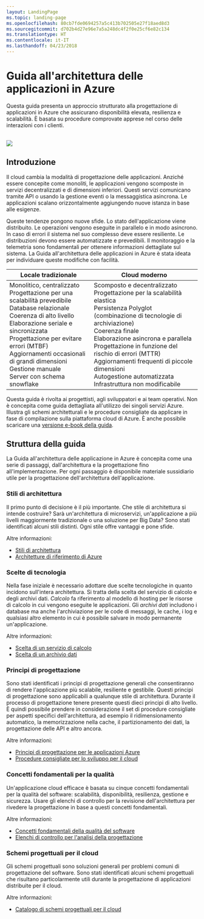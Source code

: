 ```yaml
---
layout: LandingPage
ms.topic: landing-page
ms.openlocfilehash: 80cb7fde0694257a5c413b702505e27f18aed8d3
ms.sourcegitcommit: d702b4d27e96e7a5a248dc4f2f0e25cf6e82c134
ms.translationtype: HT
ms.contentlocale: it-IT
ms.lasthandoff: 04/23/2018
---
```

# <a name="azure-application-architecture-guide"></a>Guida all'architettura delle applicazioni in Azure

Questa guida presenta un approccio strutturato alla progettazione di applicazioni in Azure che assicurano disponibilità elevata, resilienza e scalabilità. È basata su procedure comprovate apprese nel corso delle interazioni con i clienti.

<br/>

<img src="./images/guide-steps.svg" style="max-width:800px;"/>

## <a name="introduction"></a>Introduzione

Il cloud cambia la modalità di progettazione delle applicazioni. Anziché essere concepite come monoliti, le applicazioni vengono scomposte in servizi decentralizzati e di dimensioni inferiori. Questi servizi comunicano tramite API o usando la gestione eventi o la messaggistica asincrona. Le applicazioni scalano orizzontalmente aggiungendo nuove istanza in base alle esigenze. 

Queste tendenze pongono nuove sfide. Lo stato dell'applicazione viene distribuito. Le operazioni vengono eseguite in parallelo e in modo asincrono. In caso di errori il sistema nel suo complesso deve essere resiliente. Le distribuzioni devono essere automatizzate e prevedibili. Il monitoraggio e la telemetria sono fondamentali per ottenere informazioni dettagliate sul sistema. La Guida all'architettura delle applicazioni in Azure è stata ideata per individuare queste modifiche con facilità. 

<table>
<thead>
    <tr><th>Locale tradizionale</th><th>Cloud moderno</th></tr>
</thead>
<tbody>
<tr><td>Monolitico, centralizzato<br/>
Progettazione per una scalabilità prevedibile<br/>
Database relazionale<br/>
Coerenza di alto livello<br/>
Elaborazione seriale e sincronizzata<br/>
Progettazione per evitare errori (MTBF)<br/>
Aggiornamenti occasionali di grandi dimensioni<br/>
Gestione manuale<br/>
Server con schema snowflake</td>
<td>
Scomposto e decentralizzato<br/>
Progettazione per la scalabilità elastica<br/>
Persistenza Polyglot (combinazione di tecnologie di archiviazione)<br/>
Coerenza finale<br/>
Elaborazione asincrona e parallela<br/>
Progettazione in funzione del rischio di errori (MTTR)<br/>
Aggiornamenti frequenti di piccole dimensioni<br/>
Autogestione automatizzata<br/>
Infrastruttura non modificabile<br/>
</td>
</tbody>
</table>

Questa guida è rivolta ai progettisti, agli sviluppatori e ai team operativi. Non è concepita come guida dettagliata all'utilizzo dei singoli servizi Azure. Illustra gli schemi architetturali e le procedure consigliate da applicare in fase di compilazione sulla piattaforma cloud di Azure. È anche possibile scaricare una [versione e-book della guida][ebook].

## <a name="how-this-guide-is-structured"></a>Struttura della guida

La Guida all'architettura delle applicazione in Azure è concepita come una serie di passaggi, dall'architettura e la progettazione fino all'implementazione. Per ogni passaggio è disponibile materiale sussidiario utile per la progettazione dell'architettura dell'applicazione.

### <a name="architecture-styles"></a>Stili di architettura

Il primo punto di decisione è il più importante. Che stile di architettura si intende costruire? Sarà un'architettura di microservizi, un'applicazione a più livelli maggiormente tradizionale o una soluzione per Big Data? Sono stati identificati alcuni stili distinti. Ogni stile offre vantaggi e pone sfide.

Altre informazioni:

- [Stili di architettura][arch-styles]
- [Architetture di riferimento di Azure][ref-archs]

### <a name="technology-choices"></a>Scelte di tecnologia

Nella fase iniziale è necessario adottare due scelte tecnologiche in quanto incidono sull'intera architettura. Si tratta della scelta del servizio di calcolo e degli archivi dati. *Calcolo* fa riferimento al modello di hosting per le risorse di calcolo in cui vengono eseguite le applicazioni. Gli *archivi dati* includono i database ma anche l'archiviazione per le code di messaggi, le cache, i log e qualsiasi altro elemento in cui è possibile salvare in modo permanente un'applicazione. 

Altre informazioni:

- [Scelta di un servizio di calcolo](./technology-choices/compute-overview.md)
- [Scelta di un archivio dati](./technology-choices/data-store-overview.md)

### <a name="design-principles"></a>Principi di progettazione

Sono stati identificati i principi di progettazione generali che consentiranno di rendere l'applicazione più scalabile, resiliente e gestibile. Questi principi di progettazione sono applicabili a qualunque stile di architettura. Durante il processo di progettazione tenere presente questi dieci principi di alto livello. È quindi possibile prendere in considerazione il set di procedure consigliate per aspetti specifici dell'architettura, ad esempio il ridimensionamento automatico, la memorizzazione nella cache, il partizionamento dei dati, la progettazione delle API e altro ancora.

Altre informazioni:

- [Principi di progettazione per le applicazioni Azure][design-principles]
- [Procedure consigliate per lo sviluppo per il cloud][best-practices]

### <a name="quality-pillars"></a>Concetti fondamentali per la qualità

Un'applicazione cloud efficace è basata su cinque concetti fondamentali per la qualità del software: scalabilità, disponibilità, resilienza, gestione e sicurezza. Usare gli elenchi di controllo per la revisione dell'architettura per rivedere la progettazione in base a questi concetti fondamentali.

Altre informazioni:

- [Concetti fondamentali della qualità del software][pillars]
- [Elenchi di controllo per l'analisi della progettazione][checklists] 

### <a name="cloud-design-patterns"></a>Schemi progettuali per il cloud

Gli schemi progettuali sono soluzioni generali per problemi comuni di progettazione del software. Sono stati identificati alcuni schemi progettuali che risultano particolarmente utili durante la progettazione di applicazioni distribuite per il cloud.

Altre informazioni:

- [Catalogo di schemi progettuali per il cloud](../patterns/index.md)


[arch-styles]: ./architecture-styles/index.md
[best-practices]: ../best-practices/index.md
[checklists]: ../checklist/index.md
[compute-options]: ./technology-choices/compute-comparison.md
[design-principles]: ./design-principles/index.md
[ebook]: https://azure.microsoft.com/campaigns/cloud-application-architecture-guide/
[patterns]: ../patterns/index.md?toc=/azure/architecture/guide/toc.json
[pillars]: ./pillars.md
[ref-archs]: ../reference-architectures/index.md
[storage-options]: ./technology-choices/data-store-comparison.md
[technology-choices]: ./technology-choices/index.md

